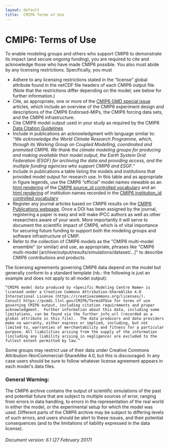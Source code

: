 ```yaml
---
layout: default
title:  CMIP6 Terms of Use
---
```


# CMIP6: Terms of Use

To enable modeling groups and others who support CMIP6 to demonstrate its impact (and secure ongoing funding), you are required to cite and acknowledge those who have made CMIP6 possible. You also must abide by any licensing restrictions. Specifically, you must

* Adhere to any licensing restrictions stated in the “license” global attribute found in the netCDF file headers of each CMIP6 output file. (Note that the restrictions differ depending on the model; see below for further information.)
* Cite, as appropriate, one or more of the [CMIP6 GMD special issue](http://www.geosci-model-dev.net/special_issue590.html) articles, which include an overview of the CMIP6 experiment design and descriptions of the CMIP6 Endorsed-MIPs, the CMIP6 forcing data sets, and the CMIP6 infrastructure.
* Cite CMIP6 model output used in your study as required by the CMIP6 [Data Citation Guidelines](http://bit.ly/2gBCuqM)
* Include in publications an acknowledgment with language similar to: *“We acknowledge the World Climate Research Programme, which, through its Working Group on Coupled Modelling, coordinated and promoted CMIP6. We thank the climate modeling groups for producing and making available their model output, the Earth System Grid Federation (ESGF) for archiving the data and providing access, and the multiple funding agencies who support CMIP6 and ESGF.”*
* Include in publications a table listing the models and institutions that provided model output for research use. In this table and as appropriate in figure legends, use the CMIP6 “official” model names viewable as an [html rendering](http://rawgit.com/WCRP-CMIP/CMIP6_CVs/master/src/CMIP6_source_id.html) of the [CMIP6 source_id controlled vocabulary](https://github.com/WCRP-CMIP/CMIP6_CVs/blob/master/CMIP6_source_id.json) and an [html rendering](http://rawgit.com/WCRP-CMIP/CMIP6_CVs/master/src/CMIP6_institution_id.html) of institution names recorded in the [CMIP6 institution_id controlled vocabulary](https://github.com/WCRP-CMIP/CMIP6_CVs/blob/master/CMIP6_institution_id.json)
* Register any journal articles based on CMIP6 results on the [CMIP6 Publications webpage](https://cmip-publications.llnl.gov/search?type=project&option=CMIP6). Once a DOI has been assigned by the journal, registering a paper is easy and will make IPCC authors as well as other researchers aware of your work. More importantly it will serve to document the scientific impact of CMIP6, which is of vital importance for securing future funding to support both the modeling groups and software infrastructure of CMIP.
* Refer to the collection of CMIP6 models as the "CMIP6 multi-model ensemble" (or similar) and use, as appropriate, phrases like "CMIP6 multi-model [archive/output/results/simulations/dataset/...]" to describe CMIP6 contributions and products.

The licensing agreements governing CMIP6 data depend on the model but generally conform to a standard template (nb.: the following is just an example and does not apply to all model output):

```
“CMIP6 model data produced by <Specific Modeling Centre Name> is licensed under a Creative Commons Attribution-ShareAlike 4.0 International License (https://creativecommons.org/licenses/).  Consult https://pcmdi.llnl.gov/CMIP6/TermsOfUse for terms of use governing CMIP6 output, including citation requirements and proper acknowledgment.  Further information about this data, including some limitations, can be found via the further_info_url (recorded as a global attribute in this file).  The data producers and data providers make no warranty, either express or implied, including, but not limited to, warranties of merchantability and fitness for a particular purpose. All liabilities arising from the supply of the information (including any liability arising in negligence) are excluded to the fullest extent permitted by law.”
```

Some groups may restrict use of their data under Creative Commons Attribution-NonCommercial-ShareAlike 4.0, but this is discouraged.  In any case users should be sure to follow whatever license agreement appears in each model's data files. 
   
### General Warning:

The CMIP6 archive contains the output of scientific simulations of the past and potential future that are subject to multiple sources of error, ranging from errors in data handling, to errors in the representation of the real world in either the model, or the experimental setup for which the model was used. Different parts of the CMIP6 archive may be subject to differing levels of such errors, and users should be alert to these issues, and their potential consequences (and to the limitations of liability expressed in the data license).

###### Document version: 6.1 (27 February 2017)
